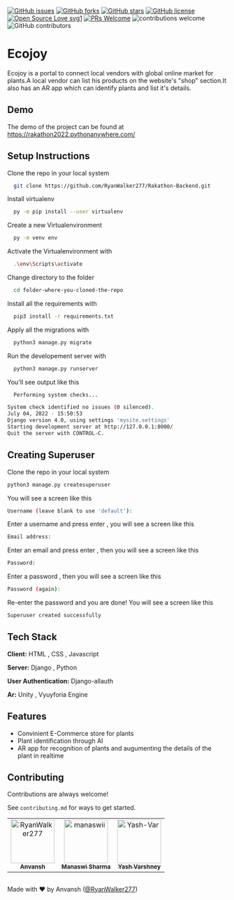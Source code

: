 [![GitHub issues](https://img.shields.io/github/issues/RyanWalker277/EcoJoy)](https://github.com/RyanWalker277/EcoJoy/issues)
[![GitHub forks](https://img.shields.io/github/forks/RyanWalker277/EcoJoy)](https://github.com/RyanWalker277/EcoJoy/network)
[![GitHub stars](https://img.shields.io/github/stars/RyanWalker277/EcoJoy)](https://github.com/RyanWalker277/EcoJoy/stargazers)
[![GitHub license](https://img.shields.io/github/license/RyanWalker277/EcoJoy)](https://github.com/RyanWalker277/EcoJoy/blob/main/LICENSE)
[![Open Source Love svg1](https://badges.frapsoft.com/os/v1/open-source.svg?v=103)](https://github.com/ellerbrock/open-source-badges/) [![PRs Welcome](https://img.shields.io/badge/PRs-welcome-brightgreen.svg?style=flat-square)](http://makeapullrequest.com) ![contributions welcome](https://img.shields.io/static/v1.svg?label=Contributions&message=Welcome&color=0059b3&style=flat-square) ![GitHub contributors](https://img.shields.io/github/contributors-anon/RyanWalker277/EcoJoy) 
<br>

# Ecojoy

Ecojoy is a portal to connect local vendors with global online market for plants.A local vendor can list his products on the website's "shop" section.It also has an AR app which can identify plants and list it's details.


## Demo

The demo of the project can be found at 
https://rakathon2022.pythonanywhere.com/


## Setup Instructions

Clone the repo in your local system

```bash
  git clone https://github.com/RyanWalker277/Rakathon-Backend.git
```
Install virtualenv

```bash
  py -m pip install --user virtualenv
```
Create a new Virtualenvironment

```bash
  py -m venv env
```
Activate the Virtualenvironment with

```bash
  .\env\Scripts\activate
```
Change directory to the folder

```bash
  cd folder-where-you-cloned-the-repo
```
Install all the requirements with

```bash
  pip3 install -r requirements.txt
```
Apply all the migrations with 

```bash
  python3 manage.py migrate
```
Run the developement server with 

```bash
  python3 manage.py runserver
```
You'll see output like this
```bash
  Performing system checks...

System check identified no issues (0 silenced).
July 04, 2022 - 15:50:53
Django version 4.0, using settings 'mysite.settings'
Starting development server at http://127.0.0.1:8000/
Quit the server with CONTROL-C.
```

## Creating Superuser

Clone the repo in your local system

```bash
python3 manage.py createsuperuser
```
You will see a screen like this

```bash
Username (leave blank to use 'default'):
```
Enter a username and press enter , you will see a screen like this

```bash
Email address:
```
Enter an email and press enter , then you will see a screen like this

```bash
Password:
```
Enter a password , then you will see a screen like this

```bash
Password (again):
```
Re-enter the password and you are done! You will see a screen like this

```bash
Superuser created successfully
```

## Tech Stack

**Client:** HTML , CSS , Javascript

**Server:** Django , Python

**User Authentication:** Django-allauth

**Ar:** Unity , Vyuyforia Engine

## Features

- Convinient E-Commerce store for plants 
- Plant identification through AI
- AR app for recognition of plants and augumenting the details of the plant in realtime

## Contributing

Contributions are always welcome!

See `contributing.md` for ways to get started.

<!-- readme: contributors -start -->
<table>
<tr>
    <td align="center">
        <a href="https://github.com/RyanWalker277">
            <img src="https://avatars.githubusercontent.com/u/32684077?v=4" width="100;" alt="RyanWalker277"/>
            <br />
            <sub><b>Anvansh</b></sub>
        </a>
    </td>
    <td align="center">
        <a href="https://github.com/manaswii">
            <img src="https://avatars.githubusercontent.com/u/85053597?v=4" width="100;" alt="manaswii"/>
            <br />
            <sub><b>Manaswi Sharma</b></sub>
        </a>
    </td>
    <td align="center">
        <a href="https://github.com/Yash-Var">
            <img src="https://avatars.githubusercontent.com/u/95767787?v=4" width="100;" alt="Yash-Var"/>
            <br />
            <sub><b>Yash Varshney</b></sub>
        </a>
    </td></tr>
</table>
<!-- readme: contributors -end -->

##
Made with ❤ by Anvansh ([@RyanWalker277](https://github.com/RyanWalker277))
